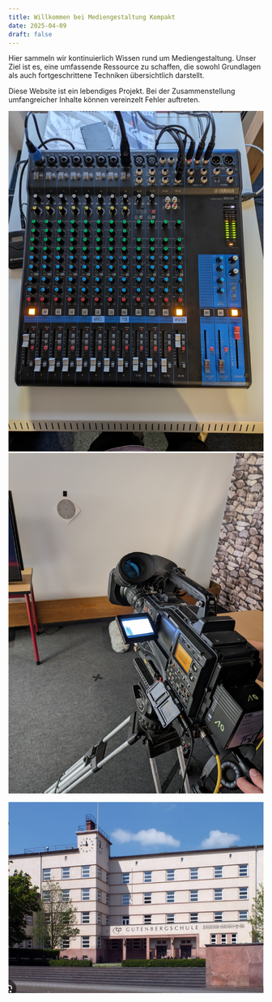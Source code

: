 ```yaml
---
title: Willkommen bei Mediengestaltung Kompakt
date: 2025-04-09
draft: false
---
```




Hier sammeln wir kontinuierlich Wissen rund um Mediengestaltung. Unser Ziel ist es, eine umfassende Ressource zu schaffen, die sowohl Grundlagen als auch fortgeschrittene Techniken übersichtlich darstellt.


Diese Website ist ein lebendiges Projekt. Bei der Zusammenstellung umfangreicher Inhalte können vereinzelt Fehler auftreten.


![PXL_20250131_153427836.jpg](/images/PXL_20250131_153427836.jpg)![PXL_20240606_120408172.jpg](/images/PXL_20240606_120408172.jpg)

![Screenshot 2025-03-22 141129.png](/images/Screenshot%202025-03-22%20141129.png)